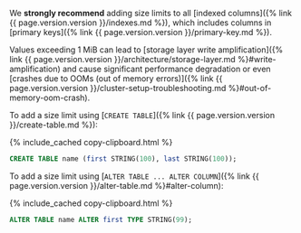 We **strongly recommend** adding size limits to all [indexed columns]({% link {{ page.version.version }}/indexes.md %}), which includes columns in [primary keys]({% link {{ page.version.version }}/primary-key.md %}).

Values exceeding 1 MiB can lead to [storage layer write amplification]({% link {{ page.version.version }}/architecture/storage-layer.md %}#write-amplification) and cause significant performance degradation or even [crashes due to OOMs (out of memory errors)]({% link {{ page.version.version }}/cluster-setup-troubleshooting.md %}#out-of-memory-oom-crash).

To add a size limit using [`CREATE TABLE`]({% link {{ page.version.version }}/create-table.md %}):

{% include_cached copy-clipboard.html %}
~~~ sql
CREATE TABLE name (first STRING(100), last STRING(100));
~~~

To add a size limit using [`ALTER TABLE ... ALTER COLUMN`]({% link {{ page.version.version }}/alter-table.md %}#alter-column):

{% include_cached copy-clipboard.html %}
~~~ sql
ALTER TABLE name ALTER first TYPE STRING(99);
~~~
